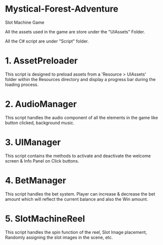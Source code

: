 # Mystical-Forest-Adventure
 Slot Machine Game

All the  assets used in the game are store under the "UIAssets" Folder.

All the C# script are under "Script" folder.
# 1. AssetPreloader
This script is designed to preload assets from a 'Resource > UIAssets' folder within the Resources directory and display a progress bar during the loading process.

# 2. AudioManager
This script handles the audio component of all the elements in the game like button clicked, background music.

# 3. UIManager
This script contains the methods to activate and deactivate the welcome screen & Info Panel on Click buttons.

# 4. BetManager
This script handles the bet system. Player can increase & decrease the bet amount which will reflect the current balance and also the Win amount.

# 5. SlotMachineReel
This script handles the spin function of the reel, Slot Image placement, Randomly assigning the slot images in the scene, etc.

